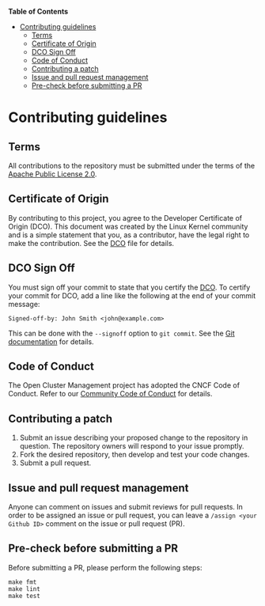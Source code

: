 **Table of Contents**

- [Contributing guidelines](#contributing-guidelines)
  - [Terms](#terms)
  - [Certificate of Origin](#certificate-of-origin)
  - [DCO Sign Off](#dco-sign-off)
  - [Code of Conduct](#code-of-conduct)
  - [Contributing a patch](#contributing-a-patch)
  - [Issue and pull request management](#issue-and-pull-request-management)
  - [Pre-check before submitting a PR](#pre-check-before-submitting-a-pr)

# Contributing guidelines

## Terms

All contributions to the repository must be submitted under the terms of the
[Apache Public License 2.0](https://www.apache.org/licenses/LICENSE-2.0).

## Certificate of Origin

By contributing to this project, you agree to the Developer Certificate of
Origin (DCO). This document was created by the Linux Kernel community and is a
simple statement that you, as a contributor, have the legal right to make the
contribution. See the
[DCO](https://github.com/open-cluster-management/community/blob/main/DCO) file
for details.

## DCO Sign Off

You must sign off your commit to state that you certify the
[DCO](https://github.com/open-cluster-management/community/blob/main/DCO). To
certify your commit for DCO, add a line like the following at the end of your
commit message:

```
Signed-off-by: John Smith <john@example.com>
```

This can be done with the `--signoff` option to `git commit`. See the
[Git documentation](https://git-scm.com/docs/git-commit#Documentation/git-commit.txt--s)
for details.

## Code of Conduct

The Open Cluster Management project has adopted the CNCF Code of Conduct. Refer
to our
[Community Code of Conduct](https://github.com/open-cluster-management/community/blob/main/CODE_OF_CONDUCT.md)
for details.

## Contributing a patch

1. Submit an issue describing your proposed change to the repository in
   question. The repository owners will respond to your issue promptly.
2. Fork the desired repository, then develop and test your code changes.
3. Submit a pull request.

## Issue and pull request management

Anyone can comment on issues and submit reviews for pull requests. In order to
be assigned an issue or pull request, you can leave a `/assign <your Github ID>`
comment on the issue or pull request (PR).

## Pre-check before submitting a PR

<!-- Customize this template for your repository -->

Before submitting a PR, please perform the following steps:

```shell
make fmt
make lint
make test
```
